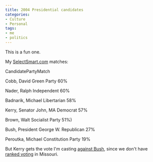 ```yaml
---
title: 2004 Presidential candidates
categories:
- Culture
- Personal
tags:
- me
- politics
---
```


This is a fun one.

My [SelectSmart.com][1] matches:


   [1]: http://www.selectsmart.com/PRESIDENT/president.php

CandidatePartyMatch

Cobb, David
Green Party
60%

Nader, Ralph
Independent
60%

Badnarik, Michael
Libertarian
58%

Kerry, Senator John, MA
Democrat
57%

Brown, Walt
Socialist Party
51%)

Bush, President George W.
Republican
27%

Peroutka, Michael
Constitution Party
19%


But Kerry gets the vote I'm casting [against Bush][2], since we don't have [ranked voting][3] in Missouri.

   [2]: /2004/08/07/the-case-against-w.html
   [3]: http://hans.gerwitz.com/xwiki/bin/Main/ranked+voting

